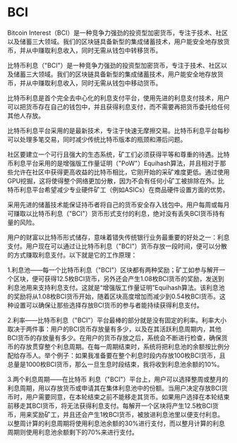 # 

# BCI

Bitcoin Interest（BCI）是一种竞争力强劲的投资型加密货币，专注于技术、社区以及储蓄三大领域。我们的区块链具备新型的集成储蓄技术，用户能安全地存放货币，并从中赚取利息收入，同时无需从钱包中转移货币。

比特币利息（"BCI"）是一种竞争力强劲的投资型加密货币，专注于技术、社区以及储蓄三大领域。我们的区块链具备新型的集成储蓄技术，用户能安全地存放货币，并从中赚取利息收入，同时无需从钱包中移动货币。

比特币利息是首个完全去中心化的利息支付平台，使用先进的利息支付技术，用户可以把货币存在自己的钱包中，并且获得利息支付，而不需要再把货币委托给任何其他人存放。

比特币利息平台采用的是最新技术，专注于快速无摩擦交易。比特币利息平台每秒可以处理多笔交易，同时减少传统比特币版本的瓶颈和滞后问题。

社区要建立一个可行且强大的生态系统，矿工们必须获得平等和尊重的待遇。比特币利息平台采用的是增强版工作量证明（"PoW"）Equihash算法，并且相对于那些允许在社区中获得更高收益的比特币相比，它刚开始的采矿难度更低。通过使用GPU挖掘，这将使得整个网络更加分散，因为不会有任何小矿工被排除在外。比特币利息平台希望减少专业硬件矿工（例如ASICs）在商品硬件设置方面的优势。

采用先进的储蓄技术能保证持币者将自己的货币安全存入钱包中。用户每周或每月可赚取以比特币利息（"BCI"）货币形式支付的利息，绝对没有丢失BCI货币持有量的风险。

用户的财富以比特币形式储存，意味着错失传统银行业务最重要的好处之一：利息支付。用户现在可以通过让比特币利息（"BCI"）货币存放一段时间，便可以分散的方式赚取利息支付。以下就是它的工作原理：

1.利息池——每一个比特币利息（"BCI"）区块都有两种奖励；矿工如参与解开一个区块，便可获得12.5枚BCI货币，另外还会产生1.08枚BCI货币的奖励，发送到利息池用来支持利息支付。这就是“增强版工作量证明”Equihash算法。该利息池的奖励将从1.08枚BCI货币开始，随着区块高度增加而减少到0.54枚BCI货币。这种设置可以确保让那些选择存放BCI货币的参与者能持续获得利息支付。

2.利率——比特币利息（"BCI"）平台最棒的部分就是没有固定的利率。利率大小取决于两件事：用户的BCI货币存放量有多少，以及在其活跃利息周期内，其他BCI货币的存放量有多少。在用户的货币存放之后，系统会不断进行检查，确保货币的存放贯穿整个利息周期。在每一周期结束时，系统将把利息池的余额按比例分配给存币人。举个例子：如果我准备要在整个利息时段内存放100枚BCI货币，且总量是1000枚BCI货币，那么一旦生息时段结束，我将收到利息池余额的10%。

3.两个利息周期——在比特币 利息（"BCI"）平台上，用户可以选择整周或整月的利息周期，用以存放货币或申请其在集体利息池中的份额。当用户决定存放BCI货币时，用户需要同意，在本轮结束之前不能移走其货币。如果用户选择在本轮结束前移走其BCI货币，将无法获得利息支付。每解开一个区块将产生12.5枚BCI货币，用来奖励矿工，并且还会产生1枚BCI货币，被放进利息池里以便支付利息。以整周计算的利息周期将使用利息池余额的30%进行支付，而以整月计算的利息周期则使用利息池余额剩下的70%来进行支付。

